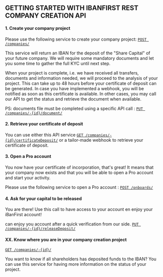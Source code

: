 ## GETTING STARTED WITH IBANFIRST REST COMPANY CREATION API ##

#### 1. Create your company project ####

Please use the following service to create your company project: [`POST /companies/`](/services/companies.md#post_companies)

This service will return an IBAN for the deposit of the "Share Capital" of your future company.
We will require some mandatory documents and let you some time to gather the full KYC until next step.

When your project is complete, i.e. we have received all transfers, documents and information needed, we will proceed to the analysis of your project. This can take up to 48 hours before your certificate of deposit can be generated. In case you have implemented a webhook, you will be notified as soon as this certificate is available. In other cases, you may call our API to get the status and retrieve the document when available.

PS: documents file must be completed using a specific API call : [`PUT /companies/-{id}/document/`](/services/companies.md#out_document)

#### 2. Retrieve your certificate of deposit ####

You can use either this API service [`GET /companies/-{id}/certificateDeposit/`](/services/companies.md#getDocuments_certificateIncorporation) or a tailor-made webhook to retrieve your certificate of deposit.

#### 3. 	Open a Pro account  ####

You now have your certificate of incorporation, that's great! It means that your company now exists and that you will be able to open a Pro account and start your activity. 

Please use the following service to open a Pro account : [`POST /onboards/`](/services/companies.md#post_onboards)

#### 4. 	Ask for your capital to be released  ####

You are there! Use this call to have access to your account en enjoy your iBanFirst account!

can enjoy you account after a quick verification from our side.
 [`PUT /companies/-{id}/releaseDeposit/`](#put_companiesReleaseDeposit)
 

#### XX. Know where you are in your company creation project ####

[`GET /companies/-{id}/`](/services/companies.md#get_companies) 

You want to know if all shareholders has deposited funds to the IBAN? You can use this service for having more information on the status of your project.
